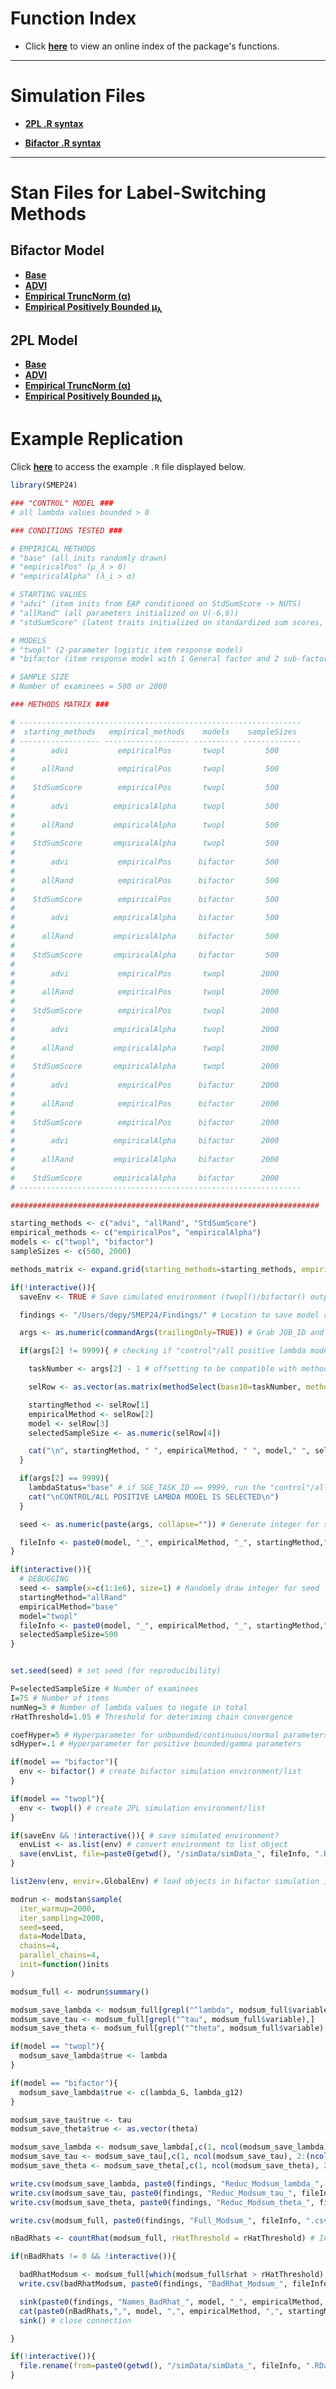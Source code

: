 # Function Index

- Click [**here**](https://github.com/nathdep/SMEP24/wiki/INDEX) to view an online index of the package's functions.
***
# Simulation Files

- [**2PL .R syntax**](https://github.com/nathdep/SMEP24/blob/main/R/twopl.R)

- [**Bifactor .R syntax**](https://github.com/nathdep/SMEP24/blob/main/R/bifactor.R)

***

# Stan Files for Label-Switching Methods

## Bifactor Model

- [**Base**](https://github.com/nathdep/SMEP24/blob/main/Stan/bifactor_base.stan)
- [**ADVI**](https://github.com/nathdep/SMEP24/blob/main/Stan/bifactor_advi.stan)
- [**Empirical TruncNorm (α)**](https://github.com/nathdep/SMEP24/blob/main/Stan/bifactor_empiricalAlpha.stan)
- [**Empirical Positively Bounded μ<sub>λ</sub>**](https://github.com/nathdep/SMEP24/blob/main/Stan/bifactor_empiricalPos.stan)

## 2PL Model
- [**Base**](https://github.com/nathdep/SMEP24/blob/main/Stan/twopl_base.stan)
- [**ADVI**](https://github.com/nathdep/SMEP24/blob/main/Stan/twopl_advi.stan)
- [**Empirical TruncNorm (α)**](https://github.com/nathdep/SMEP24/blob/main/Stan/twopl_empiricalAlpha.stan)
- [**Empirical Positively Bounded μ<sub>λ</sub>**](https://github.com/nathdep/SMEP24/blob/main/Stan/twopl_empiricalPos.stan)

# Example Replication
Click [**here**](https://github.com/nathdep/SMEP24/blob/main/example.R) to access the example `.R` file displayed below.
```r
library(SMEP24)

### "CONTROL" MODEL ###
# all lambda values bounded > 0

### CONDITIONS TESTED ###

# EMPIRICAL METHODS
# "base" (all inits randomly drawn)
# "empiricalPos" (μ_λ > 0)
# "empiricalAlpha" (λ_i > α)

# STARTING VALUES
# "advi" (item inits from EAP conditioned on StdSumScore -> NUTS)
# "allRand" (all parameters initialized on U(-6,6))
# "stdSumScore" (latent traits initialized on standardized sum scores, all other parameters initialized on U(-6,6))

# MODELS
# "twopl" (2-parameter logistic item response model)
# "bifactor (item response model with 1 General factor and 2 sub-factors)

# SAMPLE SIZE
# Number of examinees = 500 or 2000

### METHODS MATRIX ###

# ---------------------------------------------------------------
#  starting_methods   empirical_methods    models    sampleSizes
# ------------------ ------------------- ---------- -------------
#        advi           empiricalPos       twopl         500
#
#      allRand          empiricalPos       twopl         500
#
#    StdSumScore        empiricalPos       twopl         500
#
#        advi          empiricalAlpha      twopl         500
#
#      allRand         empiricalAlpha      twopl         500
#
#    StdSumScore       empiricalAlpha      twopl         500
#
#        advi           empiricalPos      bifactor       500
#
#      allRand          empiricalPos      bifactor       500
#
#    StdSumScore        empiricalPos      bifactor       500
#
#        advi          empiricalAlpha     bifactor       500
#
#      allRand         empiricalAlpha     bifactor       500
#
#    StdSumScore       empiricalAlpha     bifactor       500
#
#        advi           empiricalPos       twopl        2000
#
#      allRand          empiricalPos       twopl        2000
#
#    StdSumScore        empiricalPos       twopl        2000
#
#        advi          empiricalAlpha      twopl        2000
#
#      allRand         empiricalAlpha      twopl        2000
#
#    StdSumScore       empiricalAlpha      twopl        2000
#
#        advi           empiricalPos      bifactor      2000
#
#      allRand          empiricalPos      bifactor      2000
#
#    StdSumScore        empiricalPos      bifactor      2000
#
#        advi          empiricalAlpha     bifactor      2000
#
#      allRand         empiricalAlpha     bifactor      2000
#
#    StdSumScore       empiricalAlpha     bifactor      2000
# ---------------------------------------------------------------

#####################################################################

starting_methods <- c("advi", "allRand", "StdSumScore")
empirical_methods <- c("empiricalPos", "empiricalAlpha")
models <- c("twopl", "bifactor")
sampleSizes <- c(500, 2000)

methods_matrix <- expand.grid(starting_methods=starting_methods, empirical_methods=empirical_methods, models=models,sampleSizes=sampleSizes)

if(!interactive()){
  saveEnv <- TRUE # Save simulated environment (twopl()/bifactor() output) as list?

  findings <- "/Users/depy/SMEP24/Findings/" # Location to save model results

  args <- as.numeric(commandArgs(trailingOnly=TRUE)) # Grab JOB_ID and SGE_TASK_ID from .job file in Argon

  if(args[2] != 9999){ # checking if "control"/all positive lambda model should be run

    taskNumber <- args[2] - 1 # offsetting to be compatible with methodSelect() function

    selRow <- as.vector(as.matrix(methodSelect(base10=taskNumber, methodsMatrix=methods_matrix))) # Select row of methods matrix given SGE_TASK_ID number in Argon

    startingMethod <- selRow[1]
    empiricalMethod <- selRow[2]
    model <- selRow[3]
    selectedSampleSize <- as.numeric(selRow[4])

    cat("\n", startingMethod, " ", empiricalMethod, " ", model," ", selectedSampleSize, "\n")
  }

  if(args[2] == 9999){
    lambdaStatus="base" # if SGE_TASK_ID == 9999, run the "control"/all positive lambda model
    cat("\nCONTROL/ALL POSITIVE LAMBDA MODEL IS SELECTED\n")
  }

  seed <- as.numeric(paste(args, collapse="")) # Generate integer for seed

  fileInfo <- paste0(model, "_", empiricalMethod, "_", startingMethod,"_", args[1], "_", args[2]) # file name info for future saving
}

if(interactive()){
  # DEBUGGING
  seed <- sample(x=c(1:1e6), size=1) # Randomly draw integer for seed
  startingMethod="allRand"
  empiricalMethod="base"
  model="twopl"
  fileInfo <- paste0(model, "_", empiricalMethod, "_", startingMethod,"_", seed)
  selectedSampleSize=500
}


set.seed(seed) # set seed (for reproducibility)

P=selectedSampleSize # Number of examinees
I=75 # Number of items
numNeg=3 # Number of lambda values to negate in total
rHatThreshold=1.05 # Threshold for deteriming chain convergence

coefHyper=5 # Hyperparameter for unbounded/continuous/normal parameters
sdHyper=.1 # Hyperparameter for positive bounded/gamma parameters

if(model == "bifactor"){
  env <- bifactor() # create bifactor simulation environment/list
}

if(model == "twopl"){
  env <- twopl() # create 2PL simulation environment/list
}

if(saveEnv && !interactive()){ # save simulated environment?
  envList <- as.list(env) # convert environment to list object
  save(envList, file=paste0(getwd(), "/simData/simData_", fileInfo, ".RData"))
}

list2env(env, envir=.GlobalEnv) # load objects in bifactor simulation into global environment

modrun <- modstan$sample(
  iter_warmup=2000,
  iter_sampling=2000,
  seed=seed,
  data=ModelData,
  chains=4,
  parallel_chains=4,
  init=function()inits
)

modsum_full <- modrun$summary()

modsum_save_lambda <- modsum_full[grepl("^lambda", modsum_full$variable),]
modsum_save_tau <- modsum_full[grepl("^tau", modsum_full$variable),]
modsum_save_theta <- modsum_full[grepl("^theta", modsum_full$variable),]

if(model == "twopl"){
  modsum_save_lambda$true <- lambda
}

if(model == "bifactor"){
  modsum_save_lambda$true <- c(lambda_G, lambda_g12)
}

modsum_save_tau$true <- tau
modsum_save_theta$true <- as.vector(theta)

modsum_save_lambda <- modsum_save_lambda[,c(1, ncol(modsum_save_lambda), 2:(ncol(modsum_save_lambda)-1))]
modsum_save_tau <- modsum_save_tau[,c(1, ncol(modsum_save_tau), 2:(ncol(modsum_save_tau)-1))]
modsum_save_theta <- modsum_save_theta[,c(1, ncol(modsum_save_theta), 2:(ncol(modsum_save_theta)-1))]

write.csv(modsum_save_lambda, paste0(findings, "Reduc_Modsum_lambda_", fileInfo, ".csv"))
write.csv(modsum_save_tau, paste0(findings, "Reduc_Modsum_tau_", fileInfo, ".csv"))
write.csv(modsum_save_theta, paste0(findings, "Reduc_Modsum_theta_", fileInfo, ".csv"))

write.csv(modsum_full, paste0(findings, "Full_Modsum_", fileInfo, ".csv"))

nBadRhats <- countRhat(modsum_full, rHatThreshold = rHatThreshold) # Indicator for Rhats > 1.05

if(nBadRhats != 0 && !interactive()){

  badRhatModsum <- modsum_full[which(modsum_full$rhat > rHatThreshold),] # filter for posterior descriptives that exceed Rhat threshold (non-converging)
  write.csv(badRhatModsum, paste0(findings, "BadRhat_Modsum_", fileInfo, ".csv")) # write non-convergent parameter posterior descriptives to .csv file

  sink(paste0(findings, "Names_BadRhat_", model, "_", empiricalMethod, "_", startingMethod, ".csv"), append=TRUE) # begin appending <model>_<method>_badCount.csv file
  cat(paste0(nBadRhats,",", model, ",", empiricalMethod, ",", startingMethod, ",", args[1], ",", args[2], "\n")) # write result
  sink() # close connection

}

if(!interactive()){
  file.rename(from=paste0(getwd(), "/simData/simData_", fileInfo, ".RData"), to=paste0(getwd(),"/DONE/simData_", fileInfo, ".RData"))
}
```
